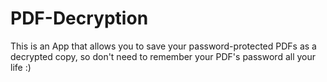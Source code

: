 # PDF-Decryption
This is an App that allows you to save your password-protected PDFs as a decrypted copy, so don't need to remember your PDF's password all your life :)

